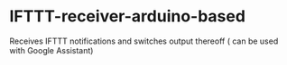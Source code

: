 # IFTTT-receiver-arduino-based
Receives IFTTT notifications and switches output thereoff ( can be used with Google Assistant)
